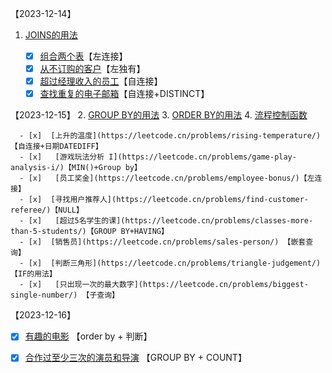 【2023-12-14】
   1. [JOINS的用法](https://blog.csdn.net/weixin_43626529/article/details/118676957?spm=1001.2101.3001.6661.1&utm_medium=distribute.pc_relevant_t0.none-task-blog-2%7Edefault%7ECTRLIST%7ERate-1-118676957-blog-126548110.235%5Ev39%5Epc_relevant_anti_vip_base&depth_1-utm_source=distribute.pc_relevant_t0.none-task-blog-2%7Edefault%7ECTRLIST%7ERate-1-118676957-blog-126548110.235%5Ev39%5Epc_relevant_anti_vip_base)

      - [x] [组合两个表](https://leetcode.cn/problems/combine-two-tables/)【左连接】
      - [x]  [从不订购的客户](https://leetcode.cn/problems/customers-who-never-order/)【左独有】
      - [x]  [超过经理收入的员工](https://leetcode.cn/problems/employees-earning-more-than-their-managers/)【自连接】
      - [x]  [查找重复的电子邮箱](https://leetcode.cn/problems/duplicate-emails/)【自连接+DISTINCT】

【2023-12-15】
   2. [GROUP BY的用法](https://zhuanlan.zhihu.com/p/460005395)
   3. [ORDER BY的用法](https://zhuanlan.zhihu.com/p/380671457)
   4. [流程控制函数](https://blog.csdn.net/qq_41596778/article/details/130282443)

      - [x]  [上升的温度](https://leetcode.cn/problems/rising-temperature/)【自连接+日期DATEDIFF】
      - [x]   [游戏玩法分析 I](https://leetcode.cn/problems/game-play-analysis-i/)【MIN()+Group by】
      - [x]   [员工奖金](https://leetcode.cn/problems/employee-bonus/)【左连接】
      - [x]  [寻找用户推荐人](https://leetcode.cn/problems/find-customer-referee/)【NULL】
      - [x]   [超过5名学生的课](https://leetcode.cn/problems/classes-more-than-5-students/)【GROUP BY+HAVING】
      - [x]  [销售员](https://leetcode.cn/problems/sales-person/) 【嵌套查询】
      - [x]  [判断三角形](https://leetcode.cn/problems/triangle-judgement/) 【IF的用法】
      - [x]   [只出现一次的最大数字](https://leetcode.cn/problems/biggest-single-number/) 【子查询】

【2023-12-16】
- [x]   [有趣的电影](https://leetcode.cn/problems/not-boring-movies/) 【order by + 判断】
- [x] [合作过至少三次的演员和导演](https://leetcode.cn/problems/actors-and-directors-who-cooperated-at-least-three-times/)  【GROUP BY + COUNT】

